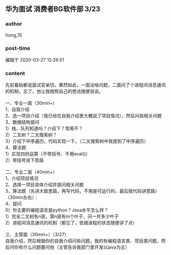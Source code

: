 ## 华为面试 消费者BG软件部 3/23
### author 
hong_15
### post-time 

编辑于  2020-03-27 12:26:51
### content 
<div class="post-topic-des nc-post-content">
 <div>
  先前看贴都说面试官亲切，果然如此，一面没啥问题，二面问了个进程间消息通讯的机制，忘了，他让我按照自己的想法随便说说。
  <br/>
  <br/>
  一、专业一面（30min+）
  <br/>
  1、自我介绍
  <br/>
  2、选一项目介绍（我已经在自我介绍里大概说了项目情况），然后问些相关问题
  <br/>
  3、数据结构提问
  <br/>
  1）栈、队列知道吗？介绍下？常用不？
  <br/>
  2）二叉树？二叉搜索树？
  <br/>
  3）介绍下中序遍历。代码实现一下。（二叉搜索树中我提到了中序遍历）
  <br/>
  4、算法题
  <br/>
  1）实现四则运算（不带括号、不用eval()）
  <br/>
  2）带括号说下思路
  <br/>
  <br/>
  二、专业二面（40min+）
  <br/>
  1、介绍项目情况
  <br/>
  2、选择一项目具体介绍并提问相关问题
  <br/>
  3、算法题（先讲大致思路，再写代码，不用是可运行的，最后按代码讲思路）（30min左右）：
  <br/>
  <img alt="" src="https://uploadfiles.nowcoder.com/images/20200327/197152949_1585278886949_15635F13179A7A877017632E0C6D7B1A"/>
 </div>
 <div>
  <img alt="" src="https://uploadfiles.nowcoder.com/images/20200327/197152949_1585278904562_2EB150D180E1845B58D8AC78F8BBC81E"/>
  <br/>
  4、提问
  <br/>
  0）你主要的编程语言是python？Java水平怎么样？
  <br/>
  1）完全二叉树有n层，第n层有m个叶子，问一共多少叶子
  <br/>
  2）进程间消息通讯的机制（都忘了，依据进程的状态随便讲了点）
  <br/>
  <br/>
  三、主管面（30min+）（3/27）
  <br/>
  自我介绍，然后根据你的自我介绍问些问题，我的有编程语言类、项目类问题，然后问你有什么问题要问他（主管告诉我部门里开发以java为主）
  <br/>
  <br/>
 </div>
</div>
